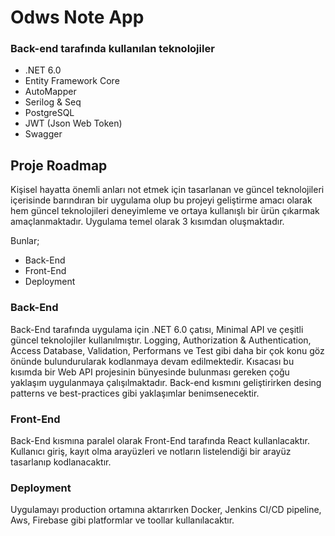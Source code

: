 # Odws Note App

### Back-end tarafında kullanılan teknolojiler
* .NET 6.0
* Entity Framework Core
* AutoMapper
* Serilog & Seq
* PostgreSQL
* JWT (Json Web Token)
* Swagger 

## Proje Roadmap

Kişisel hayatta önemli anları not etmek için tasarlanan ve güncel teknolojileri içerisinde barındıran bir uygulama olup bu projeyi geliştirme amacı olarak hem güncel teknolojileri deneyimleme ve ortaya kullanışlı bir ürün çıkarmak amaçlanmaktadır. Uygulama temel olarak 3 kısımdan oluşmaktadır. 

Bunlar;

* Back-End
* Front-End
* Deployment

### Back-End

Back-End tarafında uygulama için .NET 6.0 çatısı, Minimal API ve çeşitli güncel teknolojiler kullanılmıştır. Logging, Authorization & Authentication, Access Database, Validation, Performans ve Test gibi daha bir çok konu göz önünde bulundurularak kodlanmaya devam edilmektedir. Kısacası bu kısımda bir Web API projesinin bünyesinde bulunması gereken çoğu yaklaşım uygulanmaya çalışılmaktadır. Back-end kısmını geliştirirken desing patterns ve best-practices gibi yaklaşımlar benimsenecektir.

### Front-End

Back-End kısmına paralel olarak Front-End tarafında React kullanlacaktır. Kullanıcı giriş, kayıt olma arayüzleri ve notların listelendiği bir arayüz tasarlanıp kodlanacaktır.

### Deployment

Uygulamayı production ortamına aktarırken Docker, Jenkins CI/CD pipeline, Aws, Firebase gibi platformlar ve toollar kullanılacaktır. 
